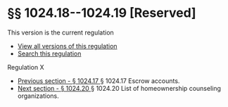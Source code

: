 # §§ 1024.18--1024.19 [Reserved]
This version is the current regulation 
  * [ View all versions of this regulation ](https://www.consumerfinance.gov/rules-policy/regulations/1024/versions/19/)
  * [ Search this regulation ](https://www.consumerfinance.gov/rules-policy/regulations/search-regulations/results/?regs=1024)


Regulation X 
[ ](https://www.consumerfinance.gov/rules-policy/regulations/1024/19/)
  * [ Previous section - § 1024.17 ](https://www.consumerfinance.gov/rules-policy/regulations/1024/17/) § 1024.17 Escrow accounts.
  * [ Next section - § 1024.20 ](https://www.consumerfinance.gov/rules-policy/regulations/1024/20/) § 1024.20 List of homeownership counseling organizations.